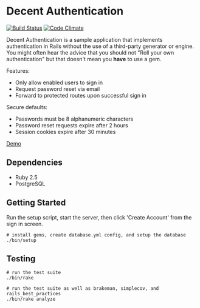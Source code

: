 # Decent Authentication
[![Build Status](https://travis-ci.org/leesmith/decent_authentication.svg?branch=master)](https://travis-ci.org/leesmith/decent_authentication) [![Code Climate](https://codeclimate.com/github/leesmith/decent_authentication/badges/gpa.svg)](https://codeclimate.com/github/leesmith/decent_authentication)

Decent Authentication is a sample application that implements authentication in Rails without the
use of a third-party generator or engine. You might often hear the advice that you should not "Roll
your own authentication" but that doesn't mean you **have** to use a gem.

Features:

- Only allow enabled users to sign in
- Request password reset via email
- Forward to protected routes upon successful sign in

Secure defaults:

- Passwords must be 8 alphanumeric characters
- Password reset requests expire after 2 hours
- Session cookies expire after 30 minutes

[Demo](https://decent-authentication.herokuapp.com/sign-in)

## Dependencies

* Ruby 2.5
* PostgreSQL

## Getting Started

Run the setup script, start the server, then click 'Create Account' from the sign in screen.

```
# install gems, create database.yml config, and setup the database
./bin/setup
```

## Testing

```
# run the test suite
./bin/rake
```

```
# run the test suite as well as brakeman, simplecov, and rails_best_practices
./bin/rake analyze
```
